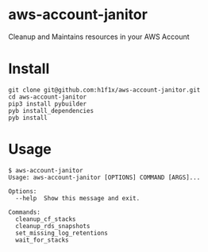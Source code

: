 # aws-account-janitor
Cleanup and Maintains resources in your AWS Account

# Install

```
git clone git@github.com:h1f1x/aws-account-janitor.git
cd aws-account-janitor
pip3 install pybuilder
pyb install_dependencies
pyb install
```

# Usage

```
$ aws-account-janitor
Usage: aws-account-janitor [OPTIONS] COMMAND [ARGS]...

Options:
  --help  Show this message and exit.

Commands:
  cleanup_cf_stacks
  cleanup_rds_snapshots
  set_missing_log_retentions
  wait_for_stacks
```
